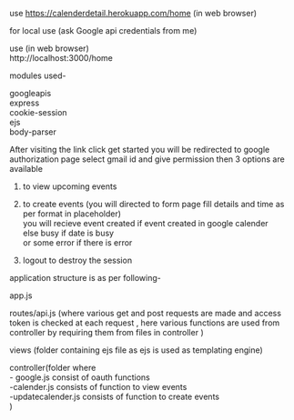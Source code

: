 use https://calenderdetail.herokuapp.com/home  (in web browser)       

for local use (ask Google api credentials from me)               

 
use (in web browser)        
http://localhost:3000/home              

modules used-          

googleapis         
express               
cookie-session          
ejs                          
body-parser              

After visiting the link click get started you will be redirected to google authorization page select gmail id and give permission then 3 options are available         
1. to view upcoming events            
2. to create events (you will directed to form page fill details and time as per format in placeholder)         
    you will recieve event created if event created in google calender     
    else busy if date is busy   
    or some error if there is error                   

3. logout to destroy the session      


application structure is as per following-       
   
    
app.js    

routes/api.js (where various get and post requests are made and access token is checked at each request , here various functions are used from controller by requiring them from files in controller )       

views (folder containing ejs file as ejs is used as templating engine)      

controller(folder where     
            - google.js consist of oauth functions   
            -calender.js consists of function to view events    
            -updatecalender.js consists of function to create events    
        )      
